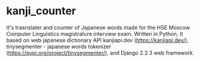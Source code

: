 # kanji_counter
It's trasnslater and counter of Japanese words made for the HSE Moscow Computer Linguistics magistrature interview exam. Written in Python, It based on web japanese dictionary API kanjiapi.dev (https://kanjiapi.dev/), tinysegmenter - japanese words tokenizer (https://pypi.org/project/tinysegmenter/), and Django 2.2.3 web framework.
